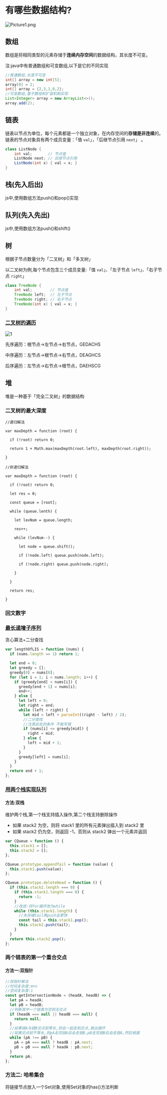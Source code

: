 # 有哪些数据结构?

![Picture1.png](../../notes-images/1599638810-SZDwfK-Picture1.png)

## 数组

数组是将相同类型的元素存储于**连续内存空间**的数据结构，其长度不可变。

注:java中有普通数组和可变数组,以下是它的不同实现

```java
//普通数组,长度不可变
int[] array = new int[5];
array[0] = 2;
int[] array = {2,3,1,0,2};
//可变数组,基于数组和扩容机制实现
List<Integer> array = new ArrayList<>();
array.add(2);
```

## 链表

链表以节点为单位，每个元素都是一个独立对象，在内存空间的**存储是非连续**的。链表的节点对象具有两个成员变量：「值 `val`」，「后继节点引用 `next`」 。

```java
class ListNode {
    int val;       // 节点值
    ListNode next; // 后继节点引用
    ListNode(int x) { val = x; }
}
```

## 栈(先入后出)

js中,使用数组方法push()和pop()实现

## 队列(先入先出)

js中,使用数组方法push()和shift()

## 树

根据子节点数量分为「二叉树」和「多叉树」

以二叉树为例,每个节点包含三个成员变量:「值 `val`」、「左子节点 `left`」、「右子节点 `right`」 

```java
class TreeNode {
    int val;        // 节点值
    TreeNode left;  // 左子节点
    TreeNode right; // 右子节点
    TreeNode(int x) { val = x; }
}
```

### [二叉树的遍历](https://www.cnblogs.com/vipchenwei/p/7562567.html)

![1](../../notes-images/1136072-20170920164618540-634406929.png)

先序遍历：根节点->左节点->右节点，GEDACHS

中序遍历：左节点->根节点->右节点，DEAGHCS

后序遍历：左节点->右节点->根节点，DAEHSCG

## 堆

堆是一种基于「完全二叉树」的数据结构

### 二叉树的最大深度

```
//递归解法

var maxDepth = function (root) {

  if (!root) return 0;

  return 1 + Math.max(maxDepth(root.left), maxDepth(root.right));

}

//非递归解法

var maxDepth = function (root) {

  if (!root) return 0;

  let res = 0;

  const queue = [root];

  while (queue.lenth) {

    let levNum = queue.length;

    res++;

    while (levNum--) {

      let node = queue.shift();

      if (!node.left) queue.push(node.left);

      if (!node.right) queue.push(node.right);

    }

  }

  return res;

}
```

### 回文数字

### [最长递增子序列](https://leetcode-cn.com/problems/longest-increasing-subsequence/)

贪心算法+二分查找

```js
var lengthOfLIS = function (nums) {
  if (nums.length == 1) return 1;

  let end = 0;
  let greedy = [];
  greedy[0] = nums[0];
  for (let i = 1; i < nums.length; i++) {
    if (greedy[end] < nums[i]) {
      greedy[end + 1] = nums[i];
      end++;
    } else {
      let left = 0;
      let right = end;
      while (left < right) {
        let mid = left + parseInt((right - left) / 2);
        //二分查找
        //注意此处的条件 不能写错
        if (nums[i] <= greedy[mid]) {
          right = mid;
        } else {
          left = mid + 1;
        }
      }
      greedy[left] = nums[i];
    }
  }
  return end + 1;
};
```



### [用两个栈实现队列](https://leetcode-cn.com/problems/yong-liang-ge-zhan-shi-xian-dui-lie-lcof/solution/mian-shi-ti-09-yong-liang-ge-zhan-shi-xian-dui-l-3/)

#### 方法:双栈

维护两个栈,第一个栈支持插入操作,第二个栈支持删除操作

- 如果 stack2 为空，则将 stack1 里的所有元素弹出插入到 stack2 里
- 如果 stack2 仍为空，则返回 -1，否则从 stack2 弹出一个元素并返回

```js
var CQueue = function () {
  this.stack1 = [];
  this.stack2 = [];
};

CQueue.prototype.appendTail = function (value) {
  this.stack1.push(value);
};

CQueue.prototype.deleteHead = function () {
  if (this.stack2.length === 0) {
    if (this.stack1.length === 0) {
      return -1;
    }
    //改进:将for循环改为while
    while (this.stack1.length) {
      //先存储tail再push会更快
      const tail = this.stack1.pop();
      this.stack2.push(tail);
    }
  }
  return this.stack2.pop();
};
```



### 两个链表的第一个重合交点

#### 方法一:双指针

```js
//双指针解法
//时间复杂度:m+n
//空间复杂度:1
const getIntersectionNode = (headA, headB) => {
  let pA = headA;
  let pB = headB;
  //判断其中一个链表为空则无交点
  if (headA === null || headB === null) {
    return null;
  }
  //如果链A与链B交点前等长,则会一起走到交点,跳出循环
  //如果交点前不等长,则pA走完链A后会走链B,pB走完链B后会走链A,然后相遇
  while (pA !== pB) {
    pA = pA === null ? headB : pA.next;
    pB = pB === null ? headA : pB.next;
  }
  return pA;
};
```

### 方法二: 哈希集合

将链接节点放入一个Set对象,使用Set对象的has()方法判断





